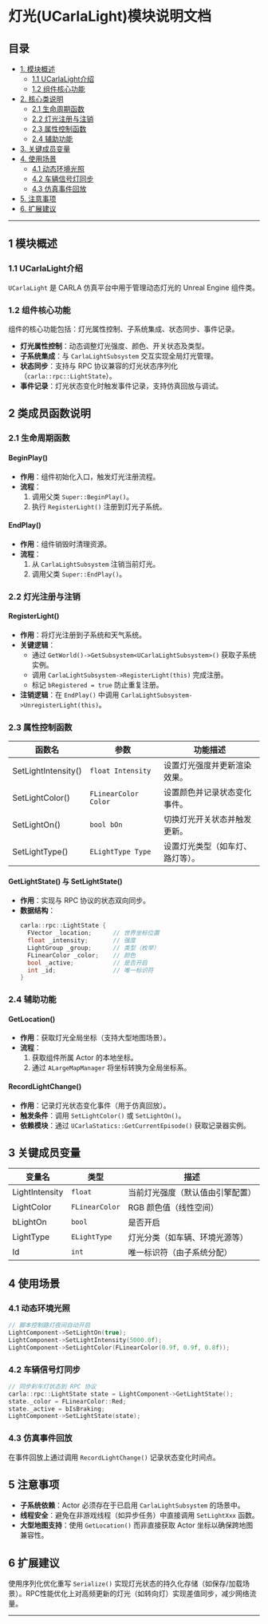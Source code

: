 # 灯光(UCarlaLight)模块说明文档

## 目录

- [1. 模块概述](#1-模块概述)
  - [1.1 UCarlaLight介绍](#11-ucarlalight介绍)
  - [1.2 组件核心功能](#12-组件核心功能)
- [2. 核心类说明](#2-核心类说明)
  - [2.1 生命周期函数](#21-生命周期函数)
  - [2.2 灯光注册与注销](#22-灯光注册与注销)
  - [2.3 属性控制函数](#23-属性控制函数)
  - [2.4 辅助功能](#24-辅助功能)
- [3. 关键成员变量](#3-关键成员变量)
- [4. 使用场景](#4-使用场景)
  - [4.1 动态环境光照](#41-动态环境光照)
  - [4.2 车辆信号灯同步](#42-车辆信号灯同步)
  - [4.3 仿真事件回放](#43-仿真事件回放)
- [5. 注意事项](#5-注意事项)
- [6. 扩展建议](#6-扩展建议)

---

## 1 模块概述 <a id="1-模块概述"></a>
### 1.1 UCarlaLight介绍 <a id="11-ucarlalight介绍"></a>
`UCarlaLight` 是 CARLA 仿真平台中用于管理动态灯光的 Unreal Engine 组件类。
### 1.2 组件核心功能 <a id="12-组件核心功能"></a>
组件的核心功能包括：灯光属性控制、子系统集成、状态同步、事件记录。
- **灯光属性控制**：动态调整灯光强度、颜色、开关状态及类型。
- **子系统集成**：与 `CarlaLightSubsystem` 交互实现全局灯光管理。
- **状态同步**：支持与 RPC 协议兼容的灯光状态序列化（`carla::rpc::LightState`）。
- **事件记录**：灯光状态变化时触发事件记录，支持仿真回放与调试。

## 2 类成员函数说明<a id="2-核心类说明"></a>

### 2.1 生命周期函数<a id="21-生命周期函数"></a>

#### BeginPlay()
- **作用**：组件初始化入口，触发灯光注册流程。
- **流程**：
  1. 调用父类 `Super::BeginPlay()`。
  2. 执行 `RegisterLight()` 注册到灯光子系统。

#### EndPlay()
- **作用**：组件销毁时清理资源。
- **流程**：
  1. 从 `CarlaLightSubsystem` 注销当前灯光。
  2. 调用父类 `Super::EndPlay()`。

### 2.2 灯光注册与注销<a id="22-灯光注册与注销"></a>

#### RegisterLight()
- **作用**：将灯光注册到子系统和天气系统。
- **关键逻辑**：
  - 通过 `GetWorld()->GetSubsystem<UCarlaLightSubsystem>()` 获取子系统实例。
  - 调用 `CarlaLightSubsystem->RegisterLight(this)` 完成注册。
  - 标记 `bRegistered = true` 防止重复注册。
- **注销逻辑**：在 `EndPlay()` 中调用 `CarlaLightSubsystem->UnregisterLight(this)`。

### 2.3 属性控制函数<a id="23-属性控制函数"></a>

| 函数名 | 参数 | 功能描述 |
| --- | --- | --- |
| SetLightIntensity() | `float Intensity` | 设置灯光强度并更新渲染效果。 |
| SetLightColor() | `FLinearColor Color` | 设置颜色并记录状态变化事件。 |
| SetLightOn() | `bool bOn` | 切换灯光开关状态并触发更新。 |
| SetLightType() | `ELightType Type` | 设置灯光类型（如车灯、路灯等）。 |

#### GetLightState() 与 SetLightState()
- **作用**：实现与 RPC 协议的状态双向同步。
- **数据结构**：
  ```cpp
  carla::rpc::LightState {
    FVector _location;      // 世界坐标位置
    float _intensity;       // 强度
    LightGroup _group;      // 类型（枚举）
    FLinearColor _color;    // 颜色
    bool _active;           // 是否开启
    int _id;                // 唯一标识符
  }
  ```

### 2.4 辅助功能<a id="24-辅助功能"></a>

#### GetLocation()
- **作用**：获取灯光全局坐标（支持大型地图场景）。
- **流程**：
  1. 获取组件所属 Actor 的本地坐标。
  2. 通过 `ALargeMapManager` 将坐标转换为全局坐标系。

#### RecordLightChange()
- **作用**：记录灯光状态变化事件（用于仿真回放）。
- **触发条件**：调用 `SetLightColor()` 或 `SetLightOn()`。
- **依赖模块**：通过 `UCarlaStatics::GetCurrentEpisode()` 获取记录器实例。

## 3 关键成员变量<a id="3-关键成员变量"></a>

| 变量名 | 类型 | 描述 |
| --- | --- | --- |
| LightIntensity | `float` | 当前灯光强度（默认值由引擎配置） |
| LightColor | `FLinearColor` | RGB 颜色值（线性空间） |
| bLightOn | `bool` | 是否开启 |
| LightType | `ELightType` | 灯光分类（如车辆、环境光源等） |
| Id | `int` | 唯一标识符（由子系统分配） |

## 4 使用场景<a id="4-使用场景"></a>

### 4.1 动态环境光照<a id="41-动态环境光照"></a>
```cpp
// 脚本控制路灯夜间自动开启
LightComponent->SetLightOn(true);
LightComponent->SetLightIntensity(5000.0f);
LightComponent->SetLightColor(FLinearColor(0.9f, 0.9f, 0.8f));
```

### 4.2 车辆信号灯同步<a id="42-车辆信号灯同步"></a>
```cpp
// 同步刹车灯状态到 RPC 协议
carla::rpc::LightState state = LightComponent->GetLightState();
state._color = FLinearColor::Red;
state._active = bIsBraking;
LightComponent->SetLightState(state);
```

### 4.3 仿真事件回放<a id="43-仿真事件回放"></a>
在事件回放上通过调用 `RecordLightChange()` 记录状态变化时间点。

## 5 注意事项<a id="5-注意事项"></a>

- **子系统依赖**：Actor 必须存在于已启用 `CarlaLightSubsystem` 的场景中。
- **线程安全**：避免在非游戏线程（如异步任务）中直接调用 `SetLightXxx` 函数。
- **大型地图支持**：使用 `GetLocation()` 而非直接获取 Actor 坐标以确保跨地图兼容性。

## 6 扩展建议<a id="6-扩展建议"></a>

使用序列化优化重写 `Serialize()` 实现灯光状态的持久化存储（如保存/加载场景）。RPC性能优化上对高频更新的灯光（如转向灯）实现差值同步，减少网络流量。

---

